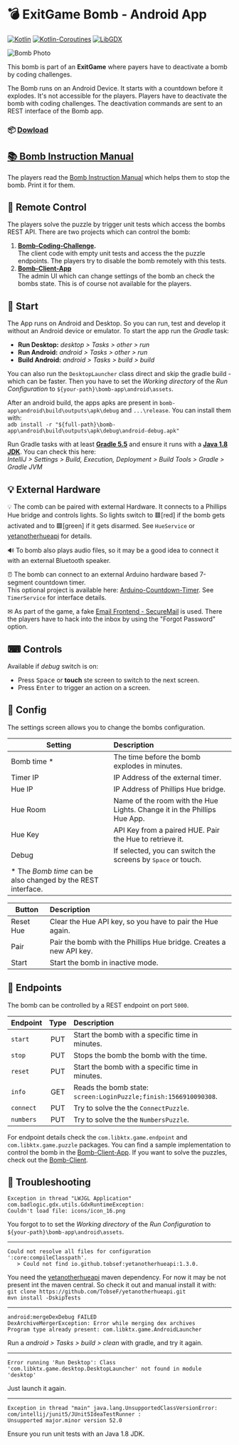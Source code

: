 # 💣 ExitGame Bomb - Android App

[![Kotlin](https://img.shields.io/badge/Kotlin-1.3.40-blue.svg?style=flat&logo=kotlin&logoColor=white)](http://kotlinlang.org)
[![Kotlin-Coroutines](https://img.shields.io/badge/Kotlin--Coroutines-1.3.0--RC2-orange.svg)](https://kotlinlang.org/docs/reference/coroutines-overview.html)
[![LibGDX](https://img.shields.io/badge/LibGDX-1.9.10-red.svg)](https://libgdx.badlogicgames.com/news.html)


![Bomb Photo](https://tobsef.github.io/exit-game-bomb-app/images/bomb_banner.jpg)


This bomb is part of an **ExitGame** where payers have to deactivate a bomb by coding challenges.

The Bomb runs on an Android Device. It starts with a countdown before it explodes.
It's not accessible for the players. Players have to deactivate the bomb with coding challenges.
The deactivation commands are sent to an REST interface of the Bomb app.
### 📦 [Dowload](https://github.com/TobseF/its-exit-game-bomb/releases/latest/download/bomb-app.apk)

## [📚 Bomb Instruction Manual](https://github.com/TobseF/its-exit-game-bomb/releases/latest/download/Bomb.Instruction.Manual.pdf)
The players read the [Bomb Instruction Manual](https://github.com/TobseF/its-exit-game-bomb/releases/latest/download/Bomb.Instruction.Manual.pdf) which helps
them to stop the bomb. Print it for them.

## 📡 Remote Control
The players solve the puzzle by trigger unit tests which access the bombs REST API. There are two projects which can control the bomb:
1. **[Bomb-Coding-Challenge](https://github.com/TobseF/exit-game-coding-challenge).**  
  The client code with empty unit tests and access the the puzzle endpoints. The players try to disable the bomb remotely with this tests.
2. **[Bomb-Client-App](https://github.com/TobseF/bomb-client-app)**  
  The admin UI which can change settings of the bomb an check the bombs state. This is of course not available for the players.

## 🚀 Start
The App runs on Android and Desktop. So you can run, test and develop it without an Android device or emulator.
To start the app run the _Gradle_ task:

* **Run Desktop:** _desktop > Tasks > other > run_
* **Run Android:** _android > Tasks > other > run_
* **Build Android:** _android > Tasks > build > build_

You can also run the `DesktopLauncher` class direct and skip the gradle build - which can be faster. 
Then you have to set the _Working directory_ of the _Run Configuration_ to  `${your-path}\bomb-app\android\assets`.

After an android build, the apps apks are present in `bomb-app\android\build\outputs\apk\debug` and `...\release`. You can install them with:  
`adb install -r "${full-path}\bomb-app\android\build\outputs\apk\debug\android-debug.apk"`

Run Gradle tasks with at least **[Gradle 5.5](https://gradle.org/install/)** and ensure it runs with a 
**[Java 1.8 JDK](https://www.oracle.com/technetwork/java/javase/downloads/jdk8-downloads-2133151.html)**.
You can check this here:  
_IntelliJ > Settings > Build, Execution, Deployment > Build Tools > Gradle > Gradle JVM_

## 💡 External Hardware
💡 The comb can be paired with external Hardware. It connects to a Phillips Hue bridge and controls lights.
So lights switch to 🟥[red] if the bomb gets activated and to 
🟩[green] if it gets disarmed.
See `HueService` or [yetanotherhueapi](https://github.com/TobseF/yetanotherhueapi) for details.

🔊 To bomb also plays audio files, so it may be a good idea to connect it with an external Bluetooth speaker.

⏰ The bomb can connect to an external Arduino hardware based 7-segment countdown timer.   
  This optional project is available here: [Arduino-Countdown-Timer](https://github.com/TobseF/Arduino-Countdown-Timer/tree/master).
  See `TimerService` for interface details.
  
✉ As part of the game, a fake [Email Frontend - SecureMail](https://github.com/olegpeters/react-exitgame-email) is used. There the players have to hack into the inbox by using the "Forgot Password" option.

## ⌨ Controls
Available if _debug_ switch is on:
* Press <kbd>Space</kbd> or **touch** ste screen to switch to the next screen.
* Press <kbd>Enter</kbd> to trigger an action on a screen.

## 🔧 Config
The settings screen allows you to change the bombs configuration.

|  Setting    |                         Description                                     |
|-------------|:------------------------------------------------------------------------|
| Bomb time * | The time before the bomb explodes in minutes.                           |
| Timer IP    | IP Address of the external timer.                                       |
| Hue IP      | IP Address of Phillips Hue bridge.                                      |
| Hue Room    | Name of the room with the Hue Lights. Change it in the Phillips Hue App.|
| Hue Key     | API Key from a paired HUE. Pair the Hue to retrieve it.                 |
| Debug       | If selected, you can switch the screens by <kbd>Space</kbd> or touch.   |
|  \* The _Bomb time_ can be also changed by the REST interface.                        | 


|  Button   |                         Description                                |
|-----------|:-------------------------------------------------------------------|
| Reset Hue | Clear the Hue API key, so you have to pair the  Hue again.         |
| Pair      | Pair the bomb with the Phillips Hue bridge. Creates a new API key. |
| Start     | Start the bomb in inactive mode.                                   |
 
## 🔌 Endpoints
The bomb can be controlled by a REST endpoint on port `5000`.

|  Endpoint | Type |                       Description                                  |
|-----------|:----:|:-------------------------------------------------------------------|
| `start`   | PUT  | Start the bomb with a specific time in minutes.                    |
| `stop`    | PUT  | Stops the bomb the bomb with the time.                             |   
| `reset`   | PUT  | Start the bomb with a specific time in minutes.                    |
| `info`    | GET  | Reads the bomb state: `screen:LoginPuzzle;finish:1566910090308`.   |
| `connect` | PUT  | Try to solve the the `ConnectPuzzle`.                              |
| `numbers` | PUT  | Try to solve the the `NumbersPuzzle`.                              |

For endpoint details check the `com.libktx.game.endpoint` and `com.libktx.game.puzzle` packages.
You can find a sample implementation to control the bomb in the [Bomb-Client-App](https://github.com/TobseF/bomb-client-app).
If you want to solve the puzzles, check out the [Bomb-Client](https://github.com/TobseF/bomb-client).
  
  
## 🐞 Troubleshooting
```
Exception in thread "LWJGL Application" com.badlogic.gdx.utils.GdxRuntimeException: 
Couldn't load file: icons/icon_16.png
```
You forgot to to set the _Working directory_ of the _Run Configuration_ to  `${your-path}\bomb-app\android\assets`. 

---

```
Could not resolve all files for configuration ':core:compileClasspath'.
   > Could not find io.github.tobsef:yetanotherhueapi:1.3.0.
```

You need the [yetanotherhueapi](https://github.com/TobseF/yetanotherhueapi) maven dependency. For now it may be not present int the maven central.
So check it out and manual install it with:  
`git clone https://github.com/TobseF/yetanotherhueapi.git`  
`mvn install -DskipTests`  

---

```
android:mergeDexDebug FAILED
DexArchiveMergerException: Error while merging dex archives
Program type already present: com.libktx.game.AndroidLauncher
```
Run a _android > Tasks > build > clean_ with gradle, and try it again. 

---

```
Error running 'Run Desktop': Class 'com.libktx.game.desktop.DesktopLauncher' not found in module 'desktop'
```
Just launch it again.

---

```
Exception in thread "main" java.lang.UnsupportedClassVersionError: com/intellij/junit5/JUnit5IdeaTestRunner : 
Unsupported major.minor version 52.0
```
Ensure you run unit tests with an Java 1.8 JDK.
